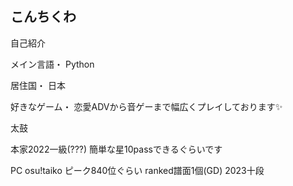 ## こんちくわ

自己紹介

メイン言語・
Python

居住国・
日本

好きなゲーム・
恋愛ADVから音ゲーまで幅広くプレイしております✨


太鼓

本家2022一級(???) 簡単な星10passできるぐらいです

PC osu!taiko ピーク840位ぐらい ranked譜面1個(GD) 2023十段
